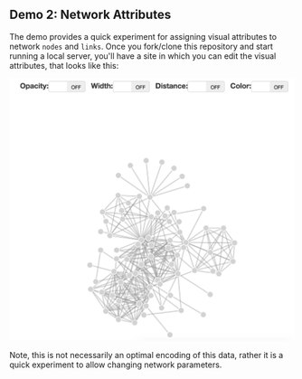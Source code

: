 
## Demo 2: Network Attributes

The demo provides a quick experiment for assigning visual attributes to network `nodes` and `links`. Once you fork/clone this repository and start running a local server, you'll have a site in which you can edit the visual attributes, that looks like this:

![screenshot of les mis network diagram](imgs/complete.png)

Note, this is not necessarily an optimal encoding of this data, rather it is a quick experiment to allow changing network parameters.
